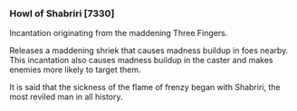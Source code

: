 ### Howl of Shabriri [7330]

Incantation originating from the maddening Three Fingers.

Releases a maddening shriek that causes madness buildup in foes nearby. This incantation also causes madness buildup in the caster and makes enemies more likely to target them.

It is said that the sickness of the flame of frenzy began with Shabriri, the most reviled man in all history.